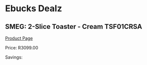 
# Ebucks Dealz
## SMEG: 2-Slice Toaster - Cream TSF01CRSA
[Product Page](https://www.ebucks.com/web/shop/productSelected.do?prodId=286771545&catId=704985963)

Price: R3099.00

Savings: 


	